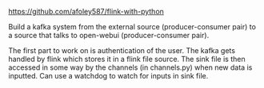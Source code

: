 https://github.com/afoley587/flink-with-python


Build a kafka system from the external source (producer-consumer pair) to a source that talks to open-webui (producer-consumer pair). 

The first part to work on is authentication of the user. The kafka gets handled by flink which stores it in a flink file source. The sink file is then accessed in some way by the channels (in channels.py) when new data is inputted. Can use a watchdog to watch for inputs in sink file.

